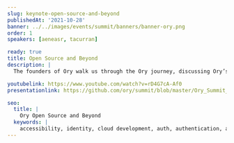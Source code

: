 ```yaml
---
slug: keynote-open-source-and-beyond
publishedAt: '2021-10-28'
banner: ../../images/events/summit/banners/banner-ory.png
order: 1
speakers: [aeneasr, tacurran]

ready: true
title: Open Source and Beyond
description: |
  The founders of Ory walk us through the Ory journey, discussing Ory’s origins as an open-source solution and pioneering new directions for Ory Open Source and Ory Cloud. Ory is creating the next generation of identity management tools - with an unwavering dedication to security, customizability, and accessibility for all.

youtubelink: https://www.youtube.com/watch?v=rD4G7cA-Af0
presentationlink: https://github.com/ory/summit/blob/master/Ory_Summit_21_Day_1_-_Keynote_-_Future_Directions_for_the_New_ID_Stack.pdf

seo:
  title: |
    Ory Open Source and Beyond
  keywords: |
    accessibility, identity, cloud development, auth, authentication, authorization, OAuth 2.0 server, open source, developer conference
---
```


